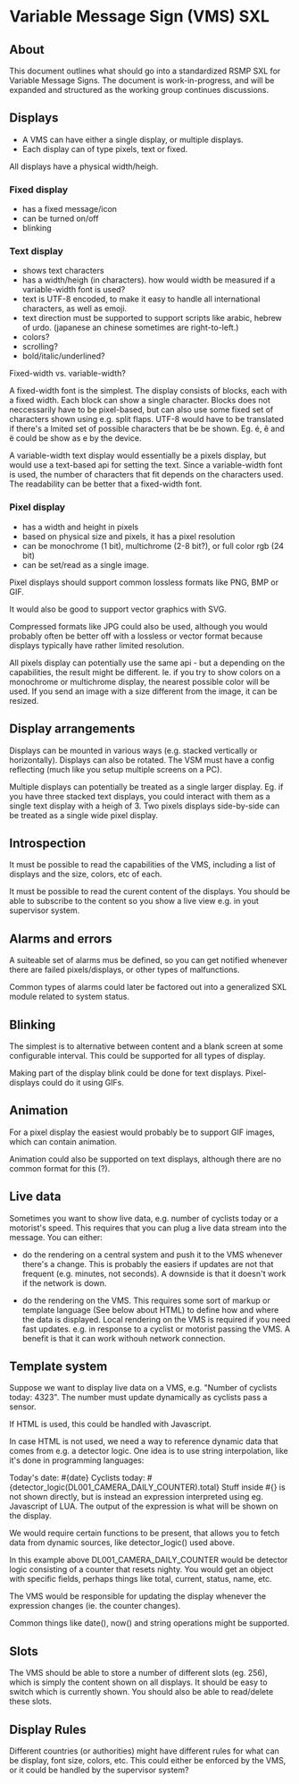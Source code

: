 # Variable Message Sign (VMS) SXL

## About
This document outlines what should go into a standardized RSMP SXL for Variable Message Signs.
The document is work-in-progress, and will be expanded and structured as the working group continues discussions.


## Displays
- A VMS can have either a single display, or multiple displays.
- Each display can of type pixels, text or fixed.

All displays have a physical width/heigh.

### Fixed display
- has a fixed message/icon
- can be turned on/off
- blinking

### Text display
- shows text characters
- has a width/heigh (in characters). how would width be measured if a variable-width font is used?
- text is UTF-8 encoded, to make it easy to handle all international characters, as well as emoji.
- text direction must be supported to support scripts like arabic, hebrew of urdo. (japanese an chinese sometimes are right-to-left.)
- colors?
- scrolling?
- bold/italic/underlined?

Fixed-width vs. variable-width?

A fixed-width font is the simplest. The display consists of blocks, each with a fixed width. Each block can show a single character. Blocks does not neccessarily have to be pixel-based, but can also use some fixed set of characters shown using e.g. split flaps. UTF-8 would have to be translated if there's a lmited set of possible characters that be be shown. Eg. é, ê and ë could be show as e by the device.

A variable-width text display would essentially be a pixels display, but would use a text-based api for setting the text. Since a variable-width font is used, the number of characters that fit depends on the characters used. The readability can be better that a fixed-width font.

### Pixel display
- has a width and height in pixels
- based on physical size and pixels, it has a pixel resolution
- can be monochrome (1 bit), multichrome (2-8 bit?), or full color rgb (24 bit)
- can be set/read as a single image.

Pixel displays should support common lossless formats like PNG, BMP or GIF.

It would also be good to support vector graphics with SVG.

Compressed formats like JPG could also be used, although you would probably often be better off with a lossless or vector format because displays typically have rather limited resolution.

All pixels display can potentially use the same api - but a depending on the capabilities, the result might be different. Ie. if you try to show colors on a monochrome or multichrome display, the nearest possible color will be used. If you send an image with a size different from the image, it can be resized.

## Display arrangements
Displays can be mounted in various ways (e.g. stacked vertically or horizontally). Displays can also be rotated. The VSM must have a config reflecting (much like you setup multiple screens on a PC).

Multiple displays can potentially be treated as a single larger display. Eg. if you have three stacked text displays, you could interact with them as a single text display with a heigh of 3. Two pixels displays side-by-side can be treated as a single wide pixel display.

## Introspection
It must be possible to read the capabilities of the VMS, including a list of displays and the size, colors, etc of each.

It must be possible to read the curent content of the displays. You should be able to subscribe to the content so you show a live view e.g. in yout supervisor system.

## Alarms and errors
A suiteable set of alarms mus be defined, so you can get notified whenever there are failed pixels/displays, or other types of malfunctions.

Common types of alarms could later be factored out into a generalized SXL module related to system status.

## Blinking
The simplest is to alternative between content and a blank screen at some configurable interval. This could be supported for all types of display.

Making part of the display blink could be done for text displays. Pixel-displays could do it using GIFs.

## Animation
For a pixel display the easiest would probably be to support GIF images, which can contain animation.

Animation could also be supported on text displays, although there are no common format for this (?).

## Live data
Sometimes you want to show live data, e.g. number of cyclists today or a motorist's speed. This requires that you can plug a live data stream into the message. You can either:
- do the rendering on a central system and push it to the VMS whenever there's a change. This is probably the easiers if updates are not that frequent (e.g. minutes, not seconds). A downside is that it doesn't work if the network is down.

- do the rendering on the VMS. This requires some sort of markup or template language (See below about HTML) to define how and where the data is displayed. Local rendering on the VMS is required if you need fast updates. e.g. in response to a cyclist or motorist passing the VMS. A benefit is that it can work withouh network connection.

## Template system
Suppose we want to display live data on a VMS, e.g. "Number of cyclists today: 4323". The number must update dynamically as cyclists pass a sensor.

If HTML is used, this could be handled with Javascript.

In case HTML is not used, we need a way to reference dynamic data that comes from e.g. a detector logic. One idea is to use string interpolation, like it's done in programming languages:

Today's date: #{date}
Cyclists today: #{detector_logic(DL001_CAMERA_DAILY_COUNTER).total}
Stuff inside #{} is not shown directly, but is instead an expression interpreted using eg. Javascript of LUA. The output of the expression is what will be shown on the display.

We would require certain functions to be present, that allows you to fetch data from dynamic sources, like detector_logic() used above.

In this example above DL001_CAMERA_DAILY_COUNTER would be detector logic consisting of a counter that resets nighty. You would get an object with specific fields, perhaps things like total, current, status, name, etc.

The VMS would be responsible for updating the display whenever the expression changes (ie. the counter changes).

Common things like date(), now() and string operations might be supported.

## Slots
The VMS should be able to store a  number of different slots (eg. 256), which is simply the content shown on all displays. It should be easy to switch which is currently shown. You should also be able to read/delete these slots.

## Display Rules
Different countries (or authorities) might have different rules for what can be display, font size, colors, etc. This could either be enforced by the VMS, or it could be handled by the supervisor system?

